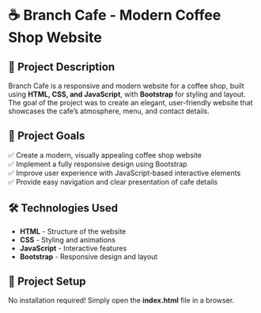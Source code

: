 # ☕ Branch Cafe - Modern Coffee Shop Website  

## 📌 Project Description  
Branch Cafe is a responsive and modern website for a coffee shop, built using **HTML, CSS, and JavaScript**, with **Bootstrap** for styling and layout. The goal of the project was to create an elegant, user-friendly website that showcases the cafe’s atmosphere, menu, and contact details.  

## 🎯 Project Goals  
✅ Create a modern, visually appealing coffee shop website  
✅ Implement a fully responsive design using Bootstrap  
✅ Improve user experience with JavaScript-based interactive elements  
✅ Provide easy navigation and clear presentation of cafe details  

## 🛠️ Technologies Used  
- **HTML** - Structure of the website  
- **CSS** - Styling and animations  
- **JavaScript** - Interactive features  
- **Bootstrap** - Responsive design and layout  

## 🚀 Project Setup  
No installation required! Simply open the **index.html** file in a browser.  



